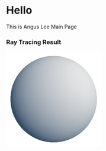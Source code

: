 Hello
=====

This is Angus Lee Main Page

### Ray Tracing Result
<img src="../image/sample.png" width="256">
